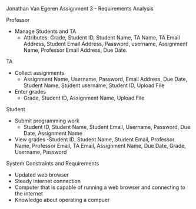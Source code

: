 Jonathan Van Egeren
Assignment 3 - Requirements Analysis




Professor
- Manage Students and TA
  - Attributes: Grade, Student ID, Student Name, TA Name, TA Email Address, Student Email Address, Password, username,
  Assignment Name, Professor Email Address, Due Date.

TA
- Collect assignments
  - Assignment Name, Username, Password, Email Address, Due Date, Student Name, Student username, Student ID,
  Upload File
- Enter grades
  - Grade, Student ID, Assignment Name, Upload File

Student
- Submit programming work
  - Student ID, Student Name, Student Email, Username, Password, Due Date, Assignment Name
- View grades
  -Student ID, Student Name, Student Email, Professor Name, Professor Email, TA Email, Assignment Name, Due Date,
  Grade, Username, Password

System Constraints and Requirements
- Updated web browser
- Steady internet connection
- Computer that is capable of running a web browser and connecting to the internet
- Knowledge about operating a compuer
